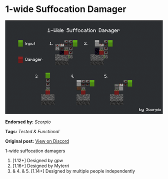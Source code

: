 # 1-wide Suffocation Damager
<img alt="unknown-4.png" src="images/unknown-4.png?raw=1" height="300px">

**Endorsed by:** *Scorpio*

**Tags:** *Tested & Functional*

**Original post:** [View on Discord](https://discord.com/channels/913065809096638494/1391964879266775151)

1-wide suffocation damagers
1. [1.12+] Designed by gpw
2. [1.16+] Designed by Myterri
3. & 4. & 5. [1.14+] Designed by multiple people independently
